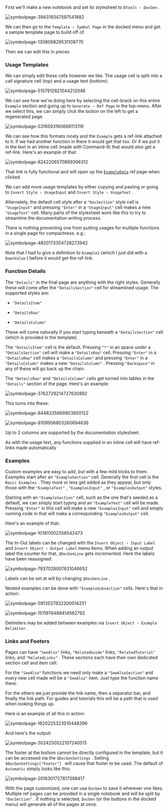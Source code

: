 First we'll make a new notebook and set its stylesheet to  ```BTools › DocGen``` .

![symbolpage-394319347597541882](./img/symbolpage-394319347597541882.png)

We can then go to the  ```Template › Symbol Page```  in the docked menu and get a sample template page to build off of.

![symbolpage-130806829531108770](./img/symbolpage-130806829531108770.png)

Then we can edit this in pieces

### Usage Templates

We can simply edit these cells however we like. The usage cell is split into a call signature cell (top) and a usage text (bottom):

![symbolpage-5157912821044212046](./img/symbolpage-5157912821044212046.png)

We can see how we're doing here by selecting the cell-brack on this entire  ```Example```  section and going up to  ```Generate › Ref Page```  in the top-menu. After we select this, we can simply click the button on the left to get a regenerated page.

![symbolpage-5316593160666113119](./img/symbolpage-5316593160666113119.png)

We can see how this formats nicely and the  ```Example```  gets a ref-link attached to it. If we had another function in there it would get that too. Or if we put it in the text in an inline cell (made with Command-9) that would  *also*  get a ref-link. Here's an example of that:

![symbolpage-8242206570899396312](./img/symbolpage-8242206570899396312.png)

That link is fully functional and will open up the  [```ExampleData```](https://reference.wolfram.com/language/ref/ExampleData.html)  ref page when clicked.

We can add more usage templates by either copying and pasting or going to  ```Insert Style › UsageInput```  and  ```Insert Style › UsageText``` . 

Alternately, the default cell style after a  ```"DocSection"```  style cell is  ```"UsageInput"```  and pressing  ```"Enter"```  in a  ```"UsageInput"```  cell makes a new  ```"UsageText"```  cell. Many parts of the stylesheet work like this to try to streamline the documentation writing process.

There is nothing preventing one from putting usages for multiple functions in a single page for compactness. e.g.: 

![symbolpage-4820173354728273942](./img/symbolpage-4820173354728273942.png)

Note that I had to give a definition to  ```Example2```  (which I just did with a  ```DownValue``` ) before it would get the ref-link.

### Function Details

The  ```"Details"```  in the final page are anything with the right styles. Generally these will come after the  ```"DetailsSection"```  cell for streamlined usage. The supported styles are:

* ```"DetailsItem"```

* ```"DetailsRow"```

* ```"DetailsColumn"```

These will come naturally if you start typing beneath a  ```"DetailsSection"```  cell (which is provided in the template).

The  ```"DetailsItem"```  cell is the default. Pressing  ```"*"```  in an space under a  ```"DetailsSection"```  cell will make a  ```"DetailsRow"```  cell. Pressing  ```"Enter"```  in a  ```"DetailsRow"```  cell makes a  ```"DetailsColumn"```  and pressing   ```"Enter"```  in a  ```"DetailsColumn"```  makes a new  ```"DetailsColumn"``` . Pressing  ```"Backspace"```  in any of these will go back up the chain.

The  ```"DetailsRow"```  and  ```"DetailsColumn"```  cells get turned into tables in the  ```"Details"```  section of the page. Here's an example:

![symbolpage-3762729214727620892](./img/symbolpage-3762729214727620892.png)

This turns into these:

![symbolpage-8448335669903950122](./img/symbolpage-8448335669903950122.png)

![symbolpage-8109956803260694636](./img/symbolpage-8109956803260694636.png)

Up to 2 columns are supported by the documentation stylesheet.

As with the usage text, any functions supplied in an inline cell will have ref-links made automatically

### Examples

Custom examples are easy to add, but with a few mild tricks to them. Examples start after an  ```"ExampleSection"```  cell. Generally the first cell is the  ```Basic Examples``` . They more or less get added as they appear, but only those with the  ```"ExampleText"``` ,  ```"ExamplesInput"``` , or  ```"ExamplesOutput"```  styles.

Starting with an  ```"ExampleSection"```  cell, such as the one that's seeded as a default, we can simply start typing and an  ```"ExampleText"```  cell will be made. Pressing  ```"Enter"```  in this cell will make a new  ```"ExamplesInput"```  cell and simply running code in that will make a corresponding  ```"ExamplesOutput"```  cell. 

Here's an example of that:

![symbolpage-101811002356542473](./img/symbolpage-101811002356542473.png)

The In-Out labels can be changed with the  ```Insert Object › Input Label```  and  ```Insert Object › Output Label```  menu items. When adding an output label the counter for that,  ```$DocGenLine```  gets incremented. Here the labels have been reassigned:

![symbolpage-7937028007631046652](./img/symbolpage-7937028007631046652.png)

Labels can be set at will by changing  ```$DocGenLine``` .

Nested examples can be done with  ```"ExampleSubsection"```  cells. Here's that in action:

![symbolpage-5913537832300014251](./img/symbolpage-5913537832300014251.png)

![symbolpage-1511978489414562792](./img/symbolpage-1511978489414562792.png)

Delimiters may be added between examples via  ```Insert Object › Example Delimiter``` .

### Links and Footers

Pages can have  ```"SeeAlso"```  links,  ```"RelatedGuide"```  links,  ```"RelatedTutorial"```  links, and  ```"RelatedLinks"``` .  These sections each have their own dedicated section cell and item cell.

For the  ```"SeeAlso"```  functions we need only make a  ```"SeeAlsoSection"```  and every new cell made will be a  ```"SeeAlso"```  item. Just type the function name there.

For the others we just provide the link name, then a separator bar, and finally the link path. For guides and tutorials this will be a path that is used when looking things up.

Here is an example of all this in action:

![symbolpage-1620225323510448396](./img/symbolpage-1620225323510448396.png)

And here's the output:

![symbolpage-3024250522107240515](./img/symbolpage-3024250522107240515.png)

The footer at the bottom cannot be directly configured in the template, but it can be accessed via the  ```$DocGenSettings``` . Setting  ```$DocGenSettings["Footer"] ``` will cause that footer to be used. The default of  ```Automatic```  simply looks like this:

![symbolpage-2016301727817398417](./img/symbolpage-2016301727817398417.png)

With the page customized, one can use  ```DocGen```  to save it wherever one likes. Multiple ref pages can be provided in a single notebook and will be split by  ```"DocSection"``` . If nothing is selected,  ```DocGen```  (or the buttons in the docked menu) will generate all of the pages at once.
